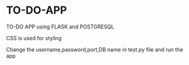 # TO-DO-APP

TO-DO APP using FLASK and POSTGRESQL

CSS is used for styling

Change the username,password,port,DB name in test.py file and run the app
